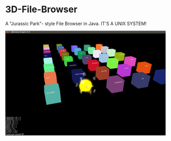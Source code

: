 3D-File-Browser
===============

A "Jurassic Park"- style File Browser in Java. IT'S A UNIX SYSTEM!

![Alt text](/lol.png "Optional title")
